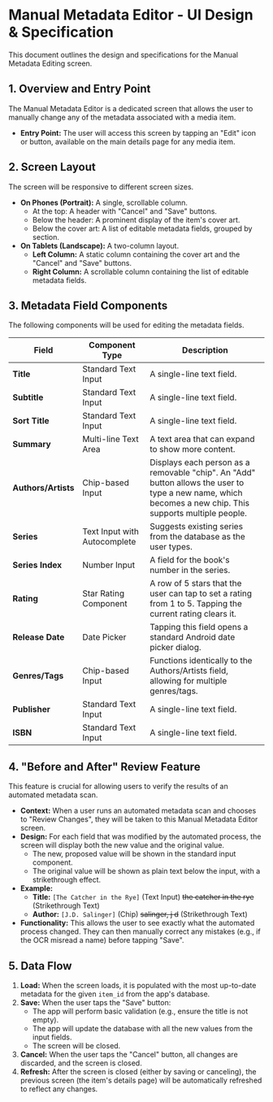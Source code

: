 # Manual Metadata Editor - UI Design & Specification

This document outlines the design and specifications for the Manual Metadata Editing screen.

## 1. Overview and Entry Point

The Manual Metadata Editor is a dedicated screen that allows the user to manually change any of the metadata associated with a media item.

*   **Entry Point:** The user will access this screen by tapping an "Edit" icon or button, available on the main details page for any media item.

## 2. Screen Layout

The screen will be responsive to different screen sizes.

*   **On Phones (Portrait):** A single, scrollable column.
    *   At the top: A header with "Cancel" and "Save" buttons.
    *   Below the header: A prominent display of the item's cover art.
    *   Below the cover art: A list of editable metadata fields, grouped by section.
*   **On Tablets (Landscape):** A two-column layout.
    *   **Left Column:** A static column containing the cover art and the "Cancel" and "Save" buttons.
    *   **Right Column:** A scrollable column containing the list of editable metadata fields.

## 3. Metadata Field Components

The following components will be used for editing the metadata fields.

| Field | Component Type | Description |
|---|---|---|
| **Title** | Standard Text Input | A single-line text field. |
| **Subtitle** | Standard Text Input | A single-line text field. |
| **Sort Title** | Standard Text Input | A single-line text field. |
| **Summary** | Multi-line Text Area | A text area that can expand to show more content. |
| **Authors/Artists** | Chip-based Input | Displays each person as a removable "chip". An "Add" button allows the user to type a new name, which becomes a new chip. This supports multiple people. |
| **Series** | Text Input with Autocomplete | Suggests existing series from the database as the user types. |
| **Series Index**| Number Input | A field for the book's number in the series. |
| **Rating** | Star Rating Component | A row of 5 stars that the user can tap to set a rating from 1 to 5. Tapping the current rating clears it. |
| **Release Date** | Date Picker | Tapping this field opens a standard Android date picker dialog. |
| **Genres/Tags** | Chip-based Input | Functions identically to the Authors/Artists field, allowing for multiple genres/tags. |
| **Publisher** | Standard Text Input | A single-line text field. |
| **ISBN** | Standard Text Input | A single-line text field. |

## 4. "Before and After" Review Feature

This feature is crucial for allowing users to verify the results of an automated metadata scan.

*   **Context:** When a user runs an automated metadata scan and chooses to "Review Changes", they will be taken to this Manual Metadata Editor screen.
*   **Design:** For each field that was modified by the automated process, the screen will display both the new value and the original value.
    *   The new, proposed value will be shown in the standard input component.
    *   The original value will be shown as plain text below the input, with a strikethrough effect.
*   **Example:**
    *   **Title:** `[The Catcher in the Rye]` (Text Input)
      ~~the catcher in the rye~~ (Strikethrough Text)
    *   **Author:** `[J.D. Salinger]` (Chip)
      ~~salinger, j d~~ (Strikethrough Text)
*   **Functionality:** This allows the user to see exactly what the automated process changed. They can then manually correct any mistakes (e.g., if the OCR misread a name) before tapping "Save".

## 5. Data Flow

1.  **Load:** When the screen loads, it is populated with the most up-to-date metadata for the given `item_id` from the app's database.
2.  **Save:** When the user taps the "Save" button:
    *   The app will perform basic validation (e.g., ensure the title is not empty).
    *   The app will update the database with all the new values from the input fields.
    *   The screen will be closed.
3.  **Cancel:** When the user taps the "Cancel" button, all changes are discarded, and the screen is closed.
4.  **Refresh:** After the screen is closed (either by saving or canceling), the previous screen (the item's details page) will be automatically refreshed to reflect any changes.
